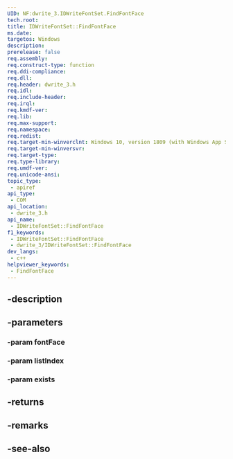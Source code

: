 ```yaml
---
UID: NF:dwrite_3.IDWriteFontSet.FindFontFace
tech.root: 
title: IDWriteFontSet::FindFontFace
ms.date: 
targetos: Windows
description: 
prerelease: false
req.assembly: 
req.construct-type: function
req.ddi-compliance: 
req.dll: 
req.header: dwrite_3.h
req.idl: 
req.include-header: 
req.irql: 
req.kmdf-ver: 
req.lib: 
req.max-support: 
req.namespace: 
req.redist: 
req.target-min-winverclnt: Windows 10, version 1809 (with Windows App SDK 0.5 or later)
req.target-min-winversvr: 
req.target-type: 
req.type-library: 
req.umdf-ver: 
req.unicode-ansi: 
topic_type:
 - apiref
api_type:
 - COM
api_location:
 - dwrite_3.h
api_name:
 - IDWriteFontSet::FindFontFace
f1_keywords:
 - IDWriteFontSet::FindFontFace
 - dwrite_3/IDWriteFontSet::FindFontFace
dev_langs:
 - c++
helpviewer_keywords:
 - FindFontFace
---
```


## -description

## -parameters

### -param fontFace

### -param listIndex

### -param exists

## -returns

## -remarks

## -see-also

